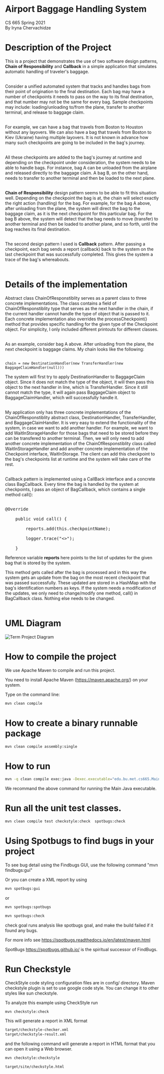 # Airport Baggage Handling System
CS 665 Spring 2021 </br>
By Iryna Chervachidze</br>

# Description of the Project
This is a project that demonstrates the use of two software design patterns, <b>Chain of Responsibility</b> and <b>Callback</b> in a simple application that simulates automatic handling of traveler's baggage.</br></br>

Consider a unified automated system that tracks and handles bags from their point of origination to the final destination. Each bag may have a number of checkpoints it needs to pass on the way to its final destination, and that number may not be the same for every bag. Sample checkpoints may include: loading/unloading to/from the plane, transfer to another terminal, and release to baggage claim. </br></br>

For example, we can have a bag that travels from Boston to Houston without any layovers. We can also have a bag that travels from Boston to Kiev (Ukraine) having multiple layovers. It is not known in advance how many such checkpoints are going to be included in the bag's journey.</br></br>

All these checkpoints are added to the bag's journey at runtime and depending on the checkpoint under consideration, the system needs to be able to handle bags. For instance, bag A can be unloaded from the airplane and released directly to the baggage claim. A bag B, on the other hand, needs to transfer to another terminal and then be loaded to the next plane.</br></br>

<b>Chain of Responsibility</b> design pattern seems to be able to fit this situation well. Depending on the checkpoint the bag is at, the chain will select exactly the right action (handling) for the bag. For example, for the bag A above, after unloading from the plane, the system will direct the bag to the baggage claim, as it is the next checkpoint for this particular bag. For the bag B above, the system will detect that the bag needs to move (transfer) to another terminal and then be loaded to another plane, and so forth, until the bag reaches its final destination.</br></br>

The second design pattern I used is <b>Callback</b> pattern. After passing a checkpoint, each bag sends a report (callback) back to the system on the last checkpoint that was successfully completed. This gives the system a trace of the bag's whereabouts.</br></br>

# Details of the implementation
Abstract class ChainOfResponstiblity serves as a parent class to three concrete implementations. The class contains a field of ChainOfResponstiblity type that serves as the next handler in the chain, if the current handler cannot handle the type of object that is passed to it. Each concrete implementation also overrides the processCheckpoint() method that provides specific handling for the given type of the Checkpoint object. For simplicity, I only included different printouts for different classes.</br></br>

As an example, consider bag A above. After unloading from the plane, the next checkpoint is baggage claims. My chain looks like the following:</br></br>

<code>chain = new DestinationHandler(new TransferHandler(new BaggageClaimHandler(null)))</code>

The system will first try to apply DestinationHandler to BaggageClaim object. Since it does not match the type of the object, it will then pass this object to the next handler in line, which is TransferHandler. Since it still cannot match the type, it  will again pass BaggageClaim object to BaggageClaimHandler, which will successfully handle it.</br></br>

My application only has three concrete implementations of the ChainOfResponstiblity abstract class, DestinationHandler, TransferHandler, and BaggageClaimHandler. It is very easy to extend the functionality of the system, in case we want to add another handler. For example, we want to add WaitInStorageHandler for those bags that need to be stored before they can be transfered to another terminal. Then, we will only need to add another concrete implementation of the ChainOfResponstiblity class called WaitInStorageHandler and add another concrete implementation of the Checkpoint interface, WaitInStorage. The client can add this checkpoint to the bag's checkpoints list at runtime and the system will take care of the rest.</br></br>

Callback pattern is implemented using a CallBack interface and a concrete class BagCallback. Every time the bag is handled by the system at checkpoints, I pass an object of BagCallback, which contains a single method call(): </br></br>

<pre>
@Override</br>
	public void call() {</br>
		reports.add(this.checkpointName);</br>
		logger.trace("<<callback of bag" + this.bagID + ": at " + this.checkpointName + ">>");</br>
	}
</pre>

Reference variable <b>reports</b> here points to the list of updates for the given bag that is stored by the system.

This method gets called after the bag is processed and in this way the system gets an update from the bag on the most recent checkpoint that was passed successfully. These updated are stored in a HashMap with the bag's identification numbers as keys. If the system needs a modification of the updates, we only need to change/modify one method, call() in BagCallback class. Nothing else needs to be changed.</br></br>

# UML Diagram
![Term Project Diagram](TermProject_UML_medium.png)

# How to compile the project

We use Apache Maven to compile and run this project. 

You need to install Apache Maven (https://maven.apache.org/)  on your system. 

Type on the command line: 

```bash
mvn clean compile
```

# How to create a binary runnable package 


```bash
mvn clean compile assembly:single
```


# How to run

```bash
mvn -q clean compile exec:java -Dexec.executable="edu.bu.met.cs665.Main" -Dlog4j.configuration="file:log4j.properties"
```

We recommand the above command for running the Main Java executable. 




# Run all the unit test classes.


```bash
mvn clean compile test checkstyle:check  spotbugs:check
```

# Using Spotbugs to find bugs in your project 

To see bug detail using the Findbugs GUI, use the following command "mvn findbugs:gui"

Or you can create a XML report by using  


```bash
mvn spotbugs:gui 
```

or 


```bash
mvn spotbugs:spotbugs
```


```bash
mvn spotbugs:check 
```

check goal runs analysis like spotbugs goal, and make the build failed if it found any bugs. 


For more info see 
https://spotbugs.readthedocs.io/en/latest/maven.html


SpotBugs https://spotbugs.github.io/ is the spiritual successor of FindBugs.


# Run Checkstyle 

CheckStyle code styling configuration files are in config/ directory. Maven checkstyle plugin is set to use google code style. 
You can change it to other styles like sun checkstyle. 

To analyze this example using CheckStyle run 

```bash
mvn checkstyle:check
```

This will generate a report in XML format


```bash
target/checkstyle-checker.xml
target/checkstyle-result.xml
```

and the following command will generate a report in HTML format that you can open it using a Web browser. 

```bash
mvn checkstyle:checkstyle
```

```bash
target/site/checkstyle.html
```




